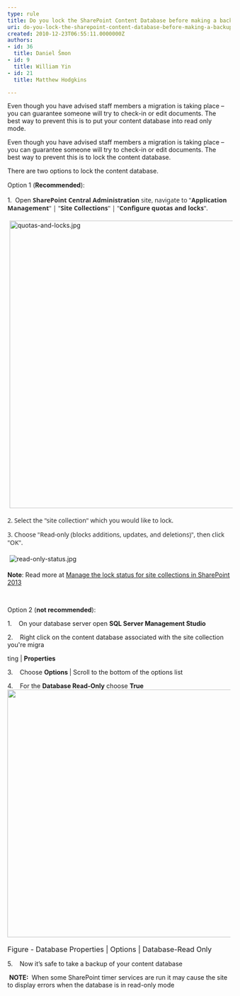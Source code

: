 ```yaml
---
type: rule
title: Do you lock the SharePoint Content Database before making a backup?
uri: do-you-lock-the-sharepoint-content-database-before-making-a-backup
created: 2010-12-23T06:55:11.0000000Z
authors:
- id: 36
  title: Daniel Šmon
- id: 9
  title: William Yin
- id: 21
  title: Matthew Hodgkins

---
```




<span class='intro'> Even though you have advised staff members a migration is taking place – you can guarantee someone will try to check-in or edit documents. The best way to prevent this is to put your content database into read only mode.&#160; </span>

<p>Even though you have advised staff members a migration is taking place – you can guarantee someone will try to check-in or edit documents. The best way to prevent this is to lock the&#160;content database.</p><p>There are two options to lock the content database.</p><p><span style="line-height&#58;20.7999992370605px;">Option 1 (<strong>Recommended</strong>)&#58;</span> <br></p><p>1. &#160;Open&#160;<span style="color&#58;#2a2a2a;font-family&#58;'segoe ui', 'lucida grande', verdana, arial, helvetica, sans-serif;line-height&#58;18px;"><strong>SharePoint Central Administration</strong> site, navigate&#160;to &quot;<strong style="color&#58;#2a2a2a;font-family&#58;'segoe ui', 'lucida grande', verdana, arial, helvetica, sans-serif;line-height&#58;18px;">Application Management</strong>&quot; |&#160;&quot;<strong style="color&#58;#2a2a2a;font-family&#58;'segoe ui', 'lucida grande', verdana, arial, helvetica, sans-serif;line-height&#58;18px;">Site Collections</strong><span style="color&#58;#2a2a2a;font-family&#58;'segoe ui', 'lucida grande', verdana, arial, helvetica, sans-serif;line-height&#58;18px;">&quot; | &quot;<span style="color&#58;#2a2a2a;font-family&#58;'segoe ui', 'lucida grande', verdana, arial, helvetica, sans-serif;line-height&#58;18px;"><strong>Configure quotas and locks</strong>&quot;.</span></span></span></p><dl class="ssw15-rteElement-ImageArea"><img src="/PublishingImages/quotas-and-locks.jpg" alt="quotas-and-locks.jpg" style="margin&#58;5px;width&#58;650px;" /><br></dl><p><span style="color&#58;#2a2a2a;font-family&#58;'segoe ui', 'lucida grande', verdana, arial, helvetica, sans-serif;line-height&#58;18px;"><span style="color&#58;#2a2a2a;font-family&#58;'segoe ui', 'lucida grande', verdana, arial, helvetica, sans-serif;line-height&#58;18px;"><span style="color&#58;#2a2a2a;font-family&#58;'segoe ui', 'lucida grande', verdana, arial, helvetica, sans-serif;line-height&#58;18px;">2. Select the &quot;site collection&quot; which you would like to lock.</span></span></span></p><p><span style="color&#58;#2a2a2a;font-family&#58;'segoe ui', 'lucida grande', verdana, arial, helvetica, sans-serif;line-height&#58;18px;"><span style="color&#58;#2a2a2a;font-family&#58;'segoe ui', 'lucida grande', verdana, arial, helvetica, sans-serif;line-height&#58;18px;"><span style="color&#58;#2a2a2a;font-family&#58;'segoe ui', 'lucida grande', verdana, arial, helvetica, sans-serif;line-height&#58;18px;">3. Choose &quot;Read-only (blocks additions, updates, and deletions)&quot;, then click &quot;OK&quot;.</span></span></span></p><dl class="ssw15-rteElement-ImageArea"><img src="/PublishingImages/read-only-status.jpg" alt="read-only-status.jpg" style="margin&#58;5px;" /></dl><dl class="ssw15-rteElement-ImageArea"><strong>Note</strong>&#58; Read more at&#160;<a href="https&#58;//technet.microsoft.com/en-us/library/cc263238%28v=office.15%29.aspx?f=255&amp;MSPPError=-2147217396">Manage the lock status for site collections in SharePoint 2013 </a></dl><dl class="ssw15-rteElement-ImageArea">​<br></dl><p>Option 2 (<strong>not recommended</strong>)&#58;</p><p>1.&#160;&#160;&#160; On your database server open <b>SQL Server Management Studio</b></p><p>2.&#160;&#160;&#160; Right click on the content database associated with the site collection you're migra</p><p>ting | <b>Properties</b></p><p>3.&#160;&#160;&#160; Choose <b>Options </b>| Scroll to the bottom of the options list</p><p>4.&#160;&#160;&#160; For the <b>Database Read-Only</b> choose <b>True<img src="/PublishingImages/LocLSQLDB.jpg" alt="" style="width&#58;560px;" /></b><b><br> </b></p><p> 
   <font class="ms-rteCustom-FigureNormal" size="+0">Figure - Database Properties | Options | Database-Read Only</font></p><p>5.&#160;&#160;&#160; Now it’s safe to take a backup of your content database</p><p>&#160;<b>NOTE&#58; </b>&#160;When some SharePoint timer services are run it may cause the site to display errors when the database is in read-only mode</p>


